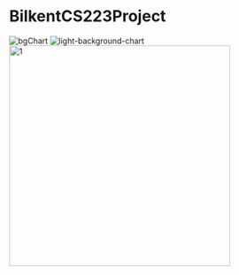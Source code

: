 # BilkentCS223Project
![bgChart](https://user-images.githubusercontent.com/62260171/201941727-9d0f17d2-c3f8-49dc-97de-82cc37b6655c.jpg)
![light-background-chart](https://user-images.githubusercontent.com/62260171/201941864-3b2ca02c-70ac-4cf9-94be-9a81f608ba1a.jpg)
<img width="399" alt="1" src="https://user-images.githubusercontent.com/62260171/206475912-32234b30-8bcc-4ef8-80a7-86f9c1b07b0e.png">

